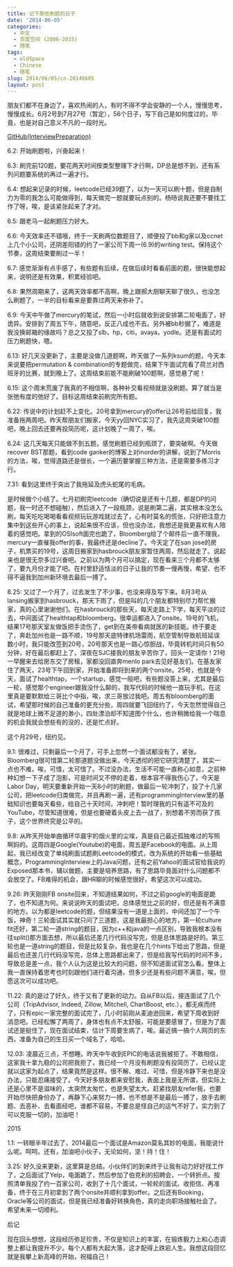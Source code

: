 ```yaml
---
title: 记下那些刷题的日子
date: '2014-06-05'
categories:
  - 中文
  - 百度空间 (2006-2015)
  - 随笔
tags:
  - oldSpace
  - Chinese
  - 随笔
slug: 2014/06/05/cn-20140605
layout: post
---
```

朋友们都不在身边了，喜欢热闹的人，有时不得不学会安静的一个人，慢慢思考，慢慢成长。6月2号到7月27号（暂定），56个日子，写下自己是如何度过的，毕竟，也是对自己意义不凡的一段时光。

 [GitHub(InterviewPreparation)](https://github.com/zhch1990/InterviewPreparation.git)

 6.2: 开始刷题啦，兴奋起来！

 6.3: 刷完前120题，要花两天时间按类型整理下才行啊，DP总是想不到，还有系列问题要系统的再过一遍才行。

 6.4: 想起来记录的时候，leetcode已经39题了，以为一天可以刷十题，但是自制力为零的我怎么可能做得到，每天做完一题就要玩点别的。杨旸说我还要不要找工作了呀，唉，是该紧张起来了才对。

 6.5: 跟老马一起刷题压力好大。

 6.6: 今天效率还不错哦，终于一天刷两位数题目了，顺便投了bb和g家以及ccnet上几个小公司，还阴差阳错的约了一家公司下周一(6.9)的writing test。保持这个节奏，这周结束要刷过一半！

 6.7: 感觉渐渐有点手感了，有些题有后续，在做后续时看看前面的题，很快能想起来，说明还是有效果，积累经验吧。

 6.8: 果然周期来了，这两天效率都不高啊，晚上跟郝大厨聊天聊了很久，也没怎么刷题了，一半的目标看来是要靠过两天来弥补了。

 6.9: 今天中午做了mercury的笔试，然后一小时后就收到说安排第二轮电面了，好诡异。安排到了周五下午，随意吧，反正八成也不去。另外被bb秒据了，难道是我没换邮箱的缘故吗？总之又投了slb，hp，citi，avaya，yodle。还是有面试的压力刷题快，嗯。

 6.13: 好几天没更新了，主要是没做几道题啊，昨天做了一系列ksum的题，今天本来说要把permutation &amp; combination的专题做完，结果下午面试完看了荷兰对西班牙的比赛，就到晚上了。这周结束前能不能刷破100题啊，感觉悬了呢！

 6.15: 这个周末荒废了我真的不相信啊，各种补交看视频就是没刷题。算了就当是张弛有度的弛好了。目标这周结束前刷完所有题。

 6.22: 传说中的计划赶不上变化。20号拿到mercury的offer让26号前给回复，我准备拖两周吧。昨天帮朋友们搬家，今天yy回NYC实习了，我先这周突破100题吧，晚上回去还要再投简历呢，这计划晚了一周了，唉。

 6.24: 这几天每天只能做不到五题，感觉刷题已经到瓶颈了，要突破啊。今天做recover BST那题，看到code ganker的博客上对inorder的讲解，说到了Morris的方法，唉，觉得道路还是很长，一个遍历要掌握三种方法，还是需要多练习才行。

 7.31: 看到这里终于突出了我拖延及虎头蛇尾的毛病。

 是时候做个小结了。七月初刷完leetcode（确切说是还有十几题，都是DP的问题，我一时还不想碰触），然后进入了一段瓶颈，说是刷第二遍，其实根本没怎么刷，每天吃吃喝喝看看视频玩玩游戏就过去了，心有时莫名的慌张，只好把注意力集中到这些开心的事上，说起来很不应该，但也没办法，我想还是我更喜欢有人陪着的感觉吧。拿到的OSIsoft面完也跪了，Bloomberg给了个邮件后一直不理我，mercury一直催我offer的事，我最终还是decline了。今天定了在san jose的房子，机票买的19号，这周日搬家到hasbrouck朋友家暂住两周，然后就走了。说起来也是很无奈多过兴奋吧。之前以为两个月可以搞定，现在看来三个月都不太够了，要九月份才能了吧。在村里舒适恬淡的日子让我的节奏一慢再慢，希望、也不得不逼我到加州新环境去最后一搏了。

 8.25: 又过了一个月了，过去发生了不少事，也没来得及写下来。8月3号从lansing搬家到hasbrouck，那天下雨了，但是叫的几个朋友都特别尽力帮忙搬家，真的心里谢谢他们。在hasbrouck的那些天，每天走路上下学，每天平淡的过去，中间面试了healthtap和bloomberg，很幸运都进入了onsite。19号的飞机，结果17号那天室友做饭把手烫伤了，get到在美帝看病就医的新技能。终于要走了，奔赴加州也是一路不顺，19号那天底特律机场雷雨，航空管制导致航班延误数小时，我只能改签到20号，20号那天也是一路心惊胆战，毕竟转机时间只有50分钟，好在最后都赶上了，深夜在SJC接我的朋友辛苦你了，回头一定请你！21号一早醒来去给房东交了房租，家都没回直奔menlo park去见好基友们。在基友家住了两天，23号下午回到家，开始准备即将到来的两个onsite。25号，也就是今天，面试了healthtap，一个startup，感觉一般吧，有些题没答上来，尤其是最后一轮，感觉那个engineer跟我没什么聊的，我写代码的时候他一直玩手机，在这里真是要默默给三哥比个中指，唉，求三哥放过我吧。周五有bloomberg的面试，希望那时候的自己准备的更充分些，周四就要飞回纽约了，今天忽然觉得自己就是地球上微不足道的渺小，四处漂泊却不知道图个什么，也许稍微给我一个喘息的机会我就会想些有的没的，还是忙点好。

 这个月29号，纽约见。

 9.1: 很难过，只剩最后一个月了，可手上忽然一个面试都没有了，紧张。Bloomberg很可惜第二轮那道题没做出来，今天透彻的把它研究清楚了，其实一点也不难，唉，可惜，太可惜了。不过没办法，生活不可能一直称心如意，之前种种幻想一下子成了泡影，可是时间又不停的走着，根本容不得我伤心了，今天是Labor Day，明天要重新开始一天8小时的刷题，做最后一轮冲刺了，投了十几家公司，把leetcode归类做完，并且再刷一遍，还有programmingInterview里的基础知识也要每天看些，给自己十天时间，冲刺吧！暂时理我的只有遥不可及的YouTube，尽管知道很难，但是也要硬着头皮上去一战了，别想着不劳而获了孩子，这个世界终究是公平的。

 9.8: 从昨天开始单曲循环华晨宇的烟火里的尘埃，真是自己最近孤独难过的写照啊妈的。这周四是Google(Youtube)的电面，周五是Facebook的电面。从上周起，我已经改变了单纯刷面试题刷Leetcode的模式，改为系统的开始看一些基础概念，ProgrammingInterview上的Java问题，还有之前Yahoo的面试官给我说的Exposed那本书，辅以做题，主要是培养思路，有了思路毕竟面对什么问题都不会放空了。FB难得的机会，跟HR聊的时候感觉很好，希望这次可以成功。

 9.26: 昨天刚刚FB onsite回来，不知道结果如何，不过之前google的电面是跪了，也不知道为何。来说说昨天的面试吧，总体感觉比之前的好，但还是有不满意的地方。以为都是leetcode的题，但结果没有一道是上面的，中间还加了一个午饭，神奇！三轮面试其实就只问了三道题，这是我最担心的地方，第一轮culture fit还好，第二轮一道string的题目，因为c++和java的一点区别，导致我根本没有往split()那方面去想，所以最后还差几行代码没写完，但是总体思路是好的。第三轮也是一道string的题目，但是比较复杂，我也是在几个hints下给出了思路，但是最后也还差几行代码没写完，总体上思路都出来了，但是给我写代码的时间不多，导致总是差一点，我个人认为这是比较大的问题，但不知道面试官怎么看。整体上我一直保持着思考也时刻跟他们进行着沟通，但多少还是有些问题不满意，唉，但愿这次可以成功吧。

 11.22: 真的是过了好久，终于又有了更新的动力。自从FB以后，接连面试了几个公司（TripAdvisor, Indeed, Zillow, Mitchell, ChartBoost, etc.），都无疾而终了，只有epic一家完整的面试完了，几小时前刚从麦迪逊回来，希望下周收到好消息吧。已经松懈了两周了，身体也有点不太舒服，可能是要感冒了，但是为了面试还是挺住了，现在面试结束，估计下周要生病了，唉。最近搞一搞个人网页的东西，准备为自己的生日买一个域名了，哈哈。

 12.03: 凌晨近三点，不想睡。昨天中午收到EPIC的电话说我被拒了。不敢相信，这家我十拿九稳的公司把我拒了，我已经一个月没有刷题没有投简历了，已经认定就以这家为起点了，结果竟然是这样。很不解、难过、可惜，但是冷静下来也是没办法，只能忍痛接受了。今天好多朋友都来安慰我，表面上我是无所谓，但实际上还是心里不是滋味的，太突然太匆忙，也是失望太大。赶紧找朋友refer我，也要开始尽快把身份办了，再静下心来努力一搏，也不想是不是最后一搏了，放手去刷题、去恶补、去看面经吧，谁都不容易，不要总是怪自己的运气不好了，实力到了可以克服一切的，加油吧！

 2015

 1.1: 一转眼半年过去了，2014最后一个面试是Amazon莫名其妙的电面，我能说什么呢。呵呵。还有，加油吧小伙子，无论如何，坚！持！住！

 3.25: 好久没来更新，这里算是总结。小伙伴们的到来终于让我有动力好好找工作了，之后面试了Yelp，电面跪了，然后参加了伯克利的招聘会，一个转折点。按照清单我投了约一百家公司，收到了十几个面试，一轮轮的面试、收拒信、再准备，终于在三月初拿到了两个onsite并顺利拿到offer。之后还有Booking，Oracle等公司的面试，但是我已经准备好转换角色，真的走向职场接触社会了。希望未来一切顺利。

 后记

 现在回头想想，这段经历弥足珍贵，不仅是知识上的丰富，在锻炼毅力上和心态调整上都让我提升不少。每个人都有大起大落，这才配得上跌宕人生。我想这段回忆就是我攀上新高峰的开始，祝福自己！
